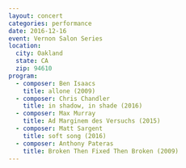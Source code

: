 ```yaml
---
layout: concert
categories: performance
date: 2016-12-16
event: Vernon Salon Series
location:
  city: Oakland
  state: CA
  zip: 94610
program:
  - composer: Ben Isaacs
    title: allone (2009)
  - composer: Chris Chandler
    title: in shadow, in shade (2016)
  - composer: Max Murray
    title: Ad Marginem des Versuchs (2015)
  - composer: Matt Sargent
    title: soft song (2016)
  - composer: Anthony Pateras
    title: Broken Then Fixed Then Broken (2009)
---
```


